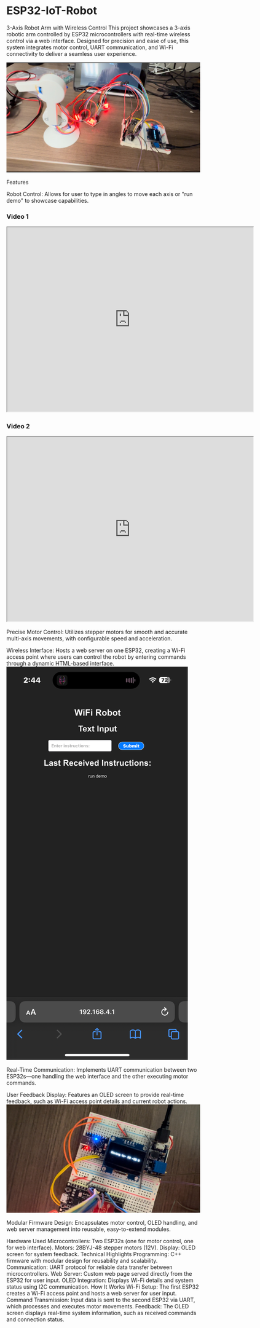 # ESP32-IoT-Robot

3-Axis Robot Arm with Wireless Control
This project showcases a 3-axis robotic arm controlled by ESP32 microcontrollers with real-time wireless control via a web interface. Designed for precision and ease of use, this system integrates motor control, UART communication, and Wi-Fi connectivity to deliver a seamless user experience.

![Project Screenshot](IMG_4398.jpeg)


Features

Robot Control:
Allows for user to type in angles to move each axis or "run demo" to showcase capabilities.

### Video 1
<iframe src="https://drive.google.com/file/d/1NQA49-m5MSbD3_2Lb8nT8vc4IEylA8it/preview" width="640" height="480" allow="autoplay"></iframe>

### Video 2
<iframe src="https://drive.google.com/file/d/14kbuLB7u744Zfz5iZHSgPzFWcj_GSmDg/preview" width="640" height="480" allow="autoplay"></iframe>


Precise Motor Control:
Utilizes stepper motors for smooth and accurate multi-axis movements, with configurable speed and acceleration.

Wireless Interface:
Hosts a web server on one ESP32, creating a Wi-Fi access point where users can control the robot by entering commands through a dynamic HTML-based interface.
![Project Screenshot](IMG_4400.png)

Real-Time Communication:
Implements UART communication between two ESP32s—one handling the web interface and the other executing motor commands.

User Feedback Display:
Features an OLED screen to provide real-time feedback, such as Wi-Fi access point details and current robot actions.
![Project Screenshot](IMG_4399.jpeg)

Modular Firmware Design:
Encapsulates motor control, OLED handling, and web server management into reusable, easy-to-extend modules.

Hardware Used
Microcontrollers: Two ESP32s (one for motor control, one for web interface).
Motors: 28BYJ-48 stepper motors (12V).
Display: OLED screen for system feedback.
Technical Highlights
Programming: C++ firmware with modular design for reusability and scalability.
Communication: UART protocol for reliable data transfer between microcontrollers.
Web Server: Custom web page served directly from the ESP32 for user input.
OLED Integration: Displays Wi-Fi details and system status using I2C communication.
How It Works
Wi-Fi Setup: The first ESP32 creates a Wi-Fi access point and hosts a web server for user input.
Command Transmission: Input data is sent to the second ESP32 via UART, which processes and executes motor movements.
Feedback: The OLED screen displays real-time system information, such as received commands and connection status.
